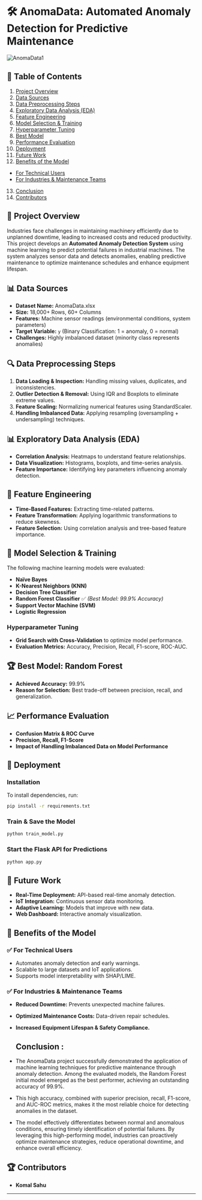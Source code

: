 # 🛠️ AnomaData: Automated Anomaly Detection for Predictive Maintenance
![AnomaData1](https://github.com/user-attachments/assets/b5c2b26f-f267-41ae-a924-8f4d11f208f2)

## 📑 Table of Contents
1. [Project Overview](#-project-overview)  
2. [Data Sources](#-data-sources)  
3. [Data Preprocessing Steps](#-data-preprocessing-steps)  
4. [Exploratory Data Analysis (EDA)](#-exploratory-data-analysis-eda)  
5. [Feature Engineering](#-feature-engineering)  
6. [Model Selection & Training](#-model-selection--training)  
7. [Hyperparameter Tuning](#-hyperparameter-tuning)  
8. [Best Model](#-best-model-random-forest)  
9. [Performance Evaluation](#-performance-evaluation)  
10. [Deployment](#-deployment)  
11. [Future Work](#-future-work)  
12. [Benefits of the Model](#-benefits-of-the-model)  
   - [For Technical Users](#-for-technical-users)  
   - [For Industries & Maintenance Teams](#-for-industries--maintenance-teams)
13. [Conclusion](#-conclusio)
14. [Contributors](#-contributors)  

## 📌 Project Overview
Industries face challenges in maintaining machinery efficiently due to unplanned downtime, leading to increased costs and reduced productivity. This project develops an **Automated Anomaly Detection System** using machine learning to predict potential failures in industrial machines. The system analyzes sensor data and detects anomalies, enabling predictive maintenance to optimize maintenance schedules and enhance equipment lifespan.

## 📊 Data Sources
- **Dataset Name:** AnomaData.xlsx
- **Size:** 18,000+ Rows, 60+ Columns
- **Features:** Machine sensor readings (environmental conditions, system parameters)
- **Target Variable:** `y` (Binary Classification: 1 = anomaly, 0 = normal)
- **Challenges:** Highly imbalanced dataset (minority class represents anomalies)

## 🔍 Data Preprocessing Steps
1. **Data Loading & Inspection:** Handling missing values, duplicates, and inconsistencies.
2. **Outlier Detection & Removal:** Using IQR and Boxplots to eliminate extreme values.
3. **Feature Scaling:** Normalizing numerical features using StandardScaler.
4. **Handling Imbalanced Data:** Applying resampling (oversampling + undersampling) techniques.

## 📊 Exploratory Data Analysis (EDA)
- **Correlation Analysis:** Heatmaps to understand feature relationships.
- **Data Visualization:** Histograms, boxplots, and time-series analysis.
- **Feature Importance:** Identifying key parameters influencing anomaly detection.

## 🔧 Feature Engineering
- **Time-Based Features:** Extracting time-related patterns.
- **Feature Transformation:** Applying logarithmic transformations to reduce skewness.
- **Feature Selection:** Using correlation analysis and tree-based feature importance.

## 🤖 Model Selection & Training
The following machine learning models were evaluated:
- **Naïve Bayes**
- **K-Nearest Neighbors (KNN)**
- **Decision Tree Classifier**
- **Random Forest Classifier** ✅ *(Best Model: 99.9% Accuracy)*
- **Support Vector Machine (SVM)**
- **Logistic Regression**

### **Hyperparameter Tuning**
- **Grid Search with Cross-Validation** to optimize model performance.
- **Evaluation Metrics:** Accuracy, Precision, Recall, F1-score, ROC-AUC.

## 🏆 Best Model: Random Forest
- **Achieved Accuracy:** 99.9%
- **Reason for Selection:** Best trade-off between precision, recall, and generalization.

## 📈 Performance Evaluation
- **Confusion Matrix & ROC Curve**
- **Precision, Recall, F1-Score**
- **Impact of Handling Imbalanced Data on Model Performance**

## 🚀 Deployment
### **Installation**
To install dependencies, run:
```bash
pip install -r requirements.txt
```

### **Train & Save the Model**
```bash
python train_model.py
```

### **Start the Flask API for Predictions**
```bash
python app.py
```

## 🔮 Future Work
- **Real-Time Deployment:** API-based real-time anomaly detection.
- **IoT Integration:** Continuous sensor data monitoring.
- **Adaptive Learning:** Models that improve with new data.
- **Web Dashboard:** Interactive anomaly visualization.

## 📌 Benefits of the Model
### ✅ **For Technical Users**
- Automates anomaly detection and early warnings.
- Scalable to large datasets and IoT applications.
- Supports model interpretability with SHAP/LIME.

### ✅ **For Industries & Maintenance Teams**
- **Reduced Downtime:** Prevents unexpected machine failures.
- **Optimized Maintenance Costs:** Data-driven repair schedules.
- **Increased Equipment Lifespan & Safety Compliance.**

  ## Conclusion :
- The AnomaData project successfully demonstrated the application of machine learning techniques for predictive maintenance through anomaly detection. Among the evaluated models, the Random Forest initial model emerged as the best performer, achieving an outstanding accuracy of 99.9%.
-	This high accuracy, combined with superior precision, recall, F1-score, and AUC-ROC metrics, makes it the most reliable choice for detecting anomalies in the dataset.
-	The model effectively differentiates between normal and anomalous conditions, ensuring timely identification of potential failures. By leveraging this high-performing model, industries can proactively optimize maintenance strategies, reduce operational downtime, and enhance overall efficiency.


## 🏆 Contributors
- **Komal Sahu**   

---
